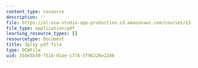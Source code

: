 ```yaml
---
content_type: resource
description: ''
file: https://ol-ocw-studio-app-production.s3.amazonaws.com/courses/15-031j-energy-decisions-markets-and-policies-spring-2012/35be5b30f51601aec7765f96226e2288_6Rq2VFCGQfE.pdf
file_type: application/pdf
learning_resource_types: []
resourcetype: Document
title: 3play pdf file
type: OCWFile
uid: 35be5b30-f516-01ae-c776-5f96226e2288
---
```


